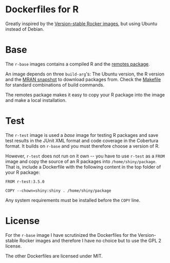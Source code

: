 Dockerfiles for R
=================

Greatly inspired by the [Version-stable Rocker images](https://github.com/rocker-org/rocker-versioned), but using Ubuntu instead of Debian.


# Base

The `r-base` images contains a compiled R and the [remotes package](https://cran.r-project.org/package=remotes).

An image depends on three `build-arg`'s: The Ubuntu version, the R version and the [MRAN snapshot](https://mran.microsoft.com/documents/rro/reproducibility#snapshot) to download packages from.
Check the [Makefile](r-base/Makefile) for standard combinations of build commands.

The remotes package makes it easy to copy your R package into the image and make a local installation.


# Test

The `r-test` image is used a *base* image for testing R packages and save test results in the JUnit XML format and code coverage in the Cobertura format. It builds on `r-base` and you must therefore choose a version of R.

However, `r-test` does not run on it own -- you have to use `r-test` as a `FROM` image and copy the source of an R packages into `/home/shiny/package`. That is, include a Dockerfile with the following content in the top folder of your R package:

    FROM r-test:3.5.0

    COPY --chown=shiny:shiny . /home/shiny/package

Any system requirements must be installed before the `COPY` line.


# License

For the `r-base` image I have scrutinized the Dockerfiles for the Version-stable Rocker images and therefore I have no choice but to use the GPL 2 license.

The other Dockerfiles are licensed under MIT.

